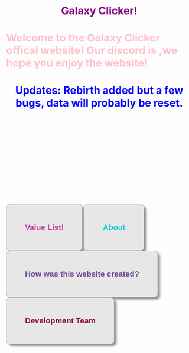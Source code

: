 <center><h1 style='color:purple'>Galaxy Clicker!</h1></center>
<h1 style='color:pink'>Welcome to the Galaxy Clicker offical website! Our discord is ,we hope you enjoy the website!</h1>
<center><h1 style='color:blue'>Updates: Rebirth added but a few bugs, data will probably be reset.</h1></center>
<br></br><br></br><br></br><br></br><br></br><br></br><br></br>
<form>
<input style="width: 500x; padding: 50px; cursor: pointer; box-shadow: 6px 6px 5px; #999; -webkit-box-shadow: 6px 6px 5px #999; -moz-box-shadow: 0px 0px 0px #999; font-weight: bold; background: #E7E7E7; color: #C33E9D; border-radius: 10px; border: 1px solid #999; font-size: 150%;"
 type="button" value="Value List!" onclick="window.location.href='file:///C:/Users/tyty2/Desktop/ValueList.html'" />
<input style="width: 500x; padding: 50px; cursor: pointer; box-shadow: 6px 6px 5px; #999; -webkit-box-shadow: 6px 6px 5px #999; -moz-box-shadow: 0px 0px 0px #999; font-weight: bold; background: #E7E7E7; color: #16CBD3; border-radius: 10px; border: 1px solid #999; font-size: 150%;"
 type="button" value="About" onclick="window.location.href='file:///C:/Users/tyty2/Videos/Roblox/New%20folder/AboutGalaxy.html'" />
<input style="width: 500x; padding: 50px; cursor: pointer; box-shadow: 6px 6px 5px; #999; -webkit-box-shadow: 6px 6px 5px #999; -moz-box-shadow: 0px 0px 0px #999; font-weight: bold; background: #E7E7E7; color: #724997; border-radius: 10px; border: 1px solid #999; font-size: 150%;"
 type="button" value="How was this website created?" onclick="window.location.href='file:///C:/Users/tyty2/Videos/Roblox/New%20folder/HowWasThisWeb.html'" />
<input style="width: 500x; padding: 50px; cursor: pointer; box-shadow: 6px 6px 5px; #999; -webkit-box-shadow: 6px 6px 5px #999; -moz-box-shadow: 0px 0px 0px #999; font-weight: bold; background: #E7E7E7; color: #8C1149; border-radius: 10px; border: 1px solid #999; font-size: 150%;"
 type="button" value="Development Team" onclick="window.location.href='file:///C:/Users/tyty2/Desktop/ValueList.html'" />
</form>
